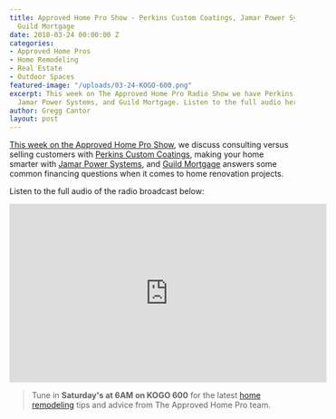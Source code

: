 ```yaml
---
title: Approved Home Pro Show - Perkins Custom Coatings, Jamar Power Systems, and
  Guild Mortgage
date: 2018-03-24 00:00:00 Z
categories:
- Approved Home Pros
- Home Remodeling
- Real Estate
- Outdoor Spaces
featured-image: "/uploads/03-24-KOGO-600.png"
excerpt: This week on The Approved Home Pro Radio Show we have Perkins Custom Coatings,
  Jamar Power Systems, and Guild Mortgage. Listen to the full audio here!
author: Gregg Cantor
layout: post
---
```


[This week on the Approved Home Pro Show](https://www.sandiegoapprovedhomepros.com/blog/approved-home-pro-radio-show-perkins-custom-coatings-jamar-power-systems-guild-mortgagethe-approved-home-pro-radio-show-perkins-custom-coatings-jamar-power-systems-guild-mortgage/), we discuss consulting versus selling customers with [Perkins Custom Coatings](http://www.perkinscustomcoatings.com/), making your home smarter with [Jamar Power Systems](https://www.jamarpower.com/), and [Guild Mortgage](https://www.guildmortgage.com/) answers some common financing questions when it comes to home renovation projects.

Listen to the full audio of the radio broadcast below:

<div class="flex-video">
  <iframe width="560" height="315" src="https://www.youtube.com/embed/-16HvThjezE?rel=0&amp;showinfo=0" frameborder="0" allowfullscreen></iframe>
</div>

> Tune in **Saturday's at 6AM on KOGO 600** for the latest [home remodeling](/san-diego-home-remodel-services) tips and advice from The Approved Home Pro team.
